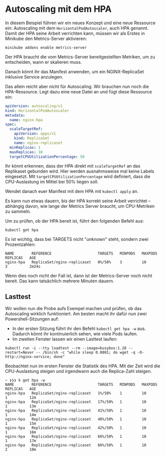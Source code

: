 # Autoscaling mit dem HPA

In diesem Beispiel führen wir ein neues Konzept und eine neue Ressource ein:
Autoscaling mit dem `HorizontalPodAutoscaler`, auch HPA genannt. Damit der HPA seine Arbeit verrichten kann, müssen wir als Erstes in Minikube den Metrics-Server aktivieren:

```shell
minikube addons enable metrics-server
```

Der HPA braucht die vom Metrics-Server bereitgestellten Metriken, um zu entscheiden, wann er skalieren muss.

Danach könnt ihr das Manifest anwenden, um ein NGINX-ReplicaSet inklusive Service anzulegen.

Das allein reicht aber nicht für Autoscaling. Wir brauchen nun noch die HPA-Ressource. Legt dazu eine neue Datei an und fügt diese Ressource ein:

```yaml
apiVersion: autoscaling/v1
kind: HorizontalPodAutoscaler
metadata:
  name: nginx-hpa
spec:
  scaleTargetRef:
    apiVersion: apps/v1
    kind: ReplicaSet
    name: nginx-replicaset
  minReplicas: 1
  maxReplicas: 10
  targetCPUUtilizationPercentage: 50
```

Ihr könnt erkennen, dass der HPA direkt mit `scaleTargetRef` an das Replikaset gebunden wird. Hier werden ausnahmsweise mal keine Labels eingesetzt.
Mit `targetCPUUtilizationPercentage` wird definiert, dass die CPU-Auslastung im Mittel bei 50% liegen soll.

Wendet danach euer Manifest mit dem HPA mit `kubectl apply` an.

Es kann nun etwas dauern, bis der HPA korrekt seine Arbeit verrichtet – abhängig davon, wie lange der Metrics Server braucht, um CPU-Metriken zu sammeln.

Um zu prüfen, ob der HPA bereit ist, führt den folgenden Befehl aus:
```shell
kubectl get hpa
```
Es ist wichtig, dass bei TARGETS nicht "unknown" steht, sondern zwei Prozentzahlen:
```shell
NAME        REFERENCE                     TARGETS   MINPODS   MAXPODS   REPLICAS   AGE
nginx-hpa   ReplicaSet/nginx-replicaset   0%/50%    3         10        3          2m24s
```
Wenn dies noch nicht der Fall ist, dann ist der Metrics-Server noch nicht bereit. Das kann tatsächlich mehrere Minuten dauern.

## Lasttest

Wir wollen nun die Probe aufs Exempel machen und prüfen, ob das Autoscaling wirklich funktioniert. Am besten macht ihr dafür nun zwei Powershell-Sitzungen auf:

- In der ersten Sitzung führt ihr den Befehl `kubectl get hpa -w` aus. Dadurch könnt ihr kontinuierlich sehen, wie viele Pods laufen.
- Im zweiten Fenster lassen wir einen Lasttest laufen: 

```shell
kubectl run -i --tty loadtest --rm --image=busybox:1.28 --restart=Never -- /bin/sh -c "while sleep 0.0001; do wget -q -O- http://nginx-service; done"
```

Beobachtet nun im ersten Fenster die Statistik des HPA. Mit der Zeit wird die CPU-Auslastung steigen und irgendwann auch die Replica-Zahl steigen.

```shell
~ ❯❯❯ k get hpa -w
NAME        REFERENCE                     TARGETS   MINPODS   MAXPODS   REPLICAS   AGE
nginx-hpa   ReplicaSet/nginx-replicaset   1%/50%    1         10        1          12m
nginx-hpa   ReplicaSet/nginx-replicaset   17%/50%   1         10        1          13m
nginx-hpa   ReplicaSet/nginx-replicaset   41%/50%   1         10        1          14m
nginx-hpa   ReplicaSet/nginx-replicaset   40%/50%   1         10        1          15m
nginx-hpa   ReplicaSet/nginx-replicaset   42%/50%   1         10        1          16m
nginx-hpa   ReplicaSet/nginx-replicaset   66%/50%   1         10        1          17m
nginx-hpa   ReplicaSet/nginx-replicaset   66%/50%   1         10        2          18m
```